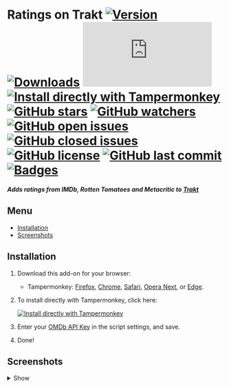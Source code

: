 # Ratings on Trakt [![Version][version]][1] [![Downloads][downloads]][1] [![Size][size]][1] [![Install directly with Tampermonkey][tampermonkey]][2] [![GitHub stars][stars]][3] [![GitHub watchers][watchers]][4] [![GitHub open issues][open issues]][5] [![GitHub closed issues][closed issues]][5] [![GitHub license][license]][6] [![GitHub last commit][last commit]][7] [![Badges][badges]][1]
**_Adds ratings from IMDb, Rotten Tomatoes and Metacritic to  [Trakt]_**

## Menu
* [Installation]
* [Screenshots]

## Installation
1. Download this add-on for your browser:
    * Tampermonkey: [Firefox], [Chrome], [Safari], [Opera Next], or [Edge].
2. To install directly with Tampermonkey, click here:</br>

    [![Install directly with Tampermonkey][Ratings on Trakt]][2]</br>
3. Enter your [OMDb API Key][8] in the script settings, and save.
4. Done!


## Screenshots
<details><summary>Show</summary>

Before: [![Before]][Screenshots]
After: [![After]][Screenshots]
</details>

[version]: https://flat.badgen.net/badge/version/1.1.3/ED1C24
[1]: #
[downloads]: https://flat.badgen.net/runkit/ratings-on-trakt-downloads-xw1ittwiztu8
[size]: https://flat.badgen.net/badgesize/normal/iFelix18/Darkt/master/userscripts/ratings-on-trakt.user.js
[tampermonkey]: https://flat.badgen.net/badge/install%20directly%20with/Tampermonkey/00ADAD "Click here!"
[2]: http://bit.ly/InstallRatingsOnTrakt
[stars]: https://flat.badgen.net/github/stars/iFelix18/Darkt
[3]: https://github.com/iFelix18/Darkt/stargazers
[watchers]: https://flat.badgen.net/github/watchers/iFelix18/Darkt
[4]: https://github.com/iFelix18/Darkt/watchers
[open issues]: https://flat.badgen.net/github/open-issues/iFelix18/Darkt
[closed issues]: https://flat.badgen.net/github/closed-issues/iFelix18/Darkt
[5]: https://github.com/iFelix18/Darkt/issues
[license]: https://flat.badgen.net/github/license/iFelix18/Darkt
[6]: https://creativecommons.org/licenses/by-sa/4.0/
[last commit]: https://flat.badgen.net/github/last-commit/iFelix18/Darkt
[7]: https://github.com/iFelix18/Darkt/commits/master
[badges]: https://flat.badgen.net/badge/amount%20of%20badges/11/orange

[Trakt]: https://trakt.tv

[Installation]: README.md#installation
[Screenshots]: README.md#screenshots

[Firefox]: https://addons.mozilla.org/en-US/firefox/addon/tampermonkey/
[Chrome]: https://chrome.google.com/webstore/detail/dhdgffkkebhmkfjojejmpbldmpobfkfo
[Safari]: https://safari-extensions.apple.com/details/?id=net.tampermonkey.safari-G3XV72R5TC
[Opera Next]: https://addons.opera.com/en/extensions/details/tampermonkey-beta/
[Edge]: https://www.microsoft.com/store/apps/9NBLGGH5162S

[Ratings on Trakt]: https://flat.badgen.net/badge/Ratings%20on%20Trakt/install/00ADAD "Click here!"

[8]: https://www.omdbapi.com/apikey.aspx

[Before]: https://i.imgur.com/60VLj5m.png "Before"
[After]: https://i.imgur.com/xi2QUCm.png "After"
